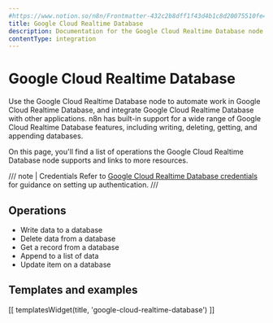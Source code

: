 ```yaml
---
#https://www.notion.so/n8n/Frontmatter-432c2b8dff1f43d4b1c8d20075510fe4
title: Google Cloud Realtime Database
description: Documentation for the Google Cloud Realtime Database node in n8n, a workflow automation platform. Includes details of operations and configuration, and links to examples and credentials information.
contentType: integration
---
```


# Google Cloud Realtime Database

Use the Google Cloud Realtime Database node to automate work in Google Cloud Realtime Database, and integrate Google Cloud Realtime Database with other applications. n8n has built-in support for a wide range of Google Cloud Realtime Database features, including writing, deleting, getting, and appending databases.

On this page, you'll find a list of operations the Google Cloud Realtime Database node supports and links to more resources.

/// note | Credentials
Refer to [Google Cloud Realtime Database credentials](/integrations/builtin/credentials/google/) for guidance on setting up authentication. 
///

## Operations

* Write data to a database
* Delete data from a database
* Get a record from a database
* Append to a list of data
* Update item on a database

## Templates and examples

<!-- see https://www.notion.so/n8n/Pull-in-templates-for-the-integrations-pages-37c716837b804d30a33b47475f6e3780 -->
[[ templatesWidget(title, 'google-cloud-realtime-database') ]]
